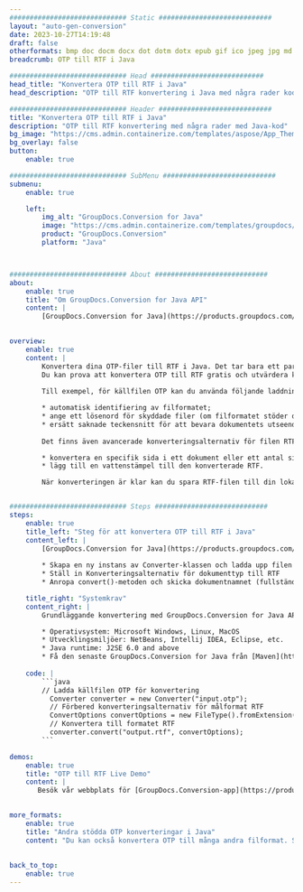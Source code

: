 ```yaml
---
############################# Static ############################
layout: "auto-gen-conversion"
date: 2023-10-27T14:19:48
draft: false
otherformats: bmp doc docm docx dot dotm dotx epub gif ico jpeg jpg md odt ott pdf png psd rtf tex tif tiff txt xps
breadcrumb: OTP till RTF i Java

############################# Head ############################
head_title: "Konvertera OTP till RTF i Java"
head_description: "OTP till RTF konvertering i Java med några rader kod. Konvertera över 160 filformat med hjälp av GroupDocs dokumentkonverterings-API för Java"

############################# Header ############################
title: "Konvertera OTP till RTF i Java"
description: "OTP till RTF konvertering med några rader med Java-kod"
bg_image: "https://cms.admin.containerize.com/templates/aspose/App_Themes/V3/images/bg/header1.png"
bg_overlay: false
button:
    enable: true

############################# SubMenu ############################
submenu:
    enable: true

    left:
        img_alt: "GroupDocs.Conversion for Java"
        image: "https://cms.admin.containerize.com/templates/groupdocs/images/product-logos/90x90-noborder/groupdocs-conversion-java.png"
        product: "GroupDocs.Conversion"
        platform: "Java"



############################# About ############################
about:
    enable: true
    title: "Om GroupDocs.Conversion for Java API"
    content: |
        [GroupDocs.Conversion for Java](https://products.groupdocs.com/conversion/java/) är ett avancerat filformatkonverterings-API för konvertering mellan populära bild- och dokumentformat som Microsoft Office, OpenDocument, PDF, HTML, e-post, CAD. och mycket mer med bara några rader kod. Det inbyggda API:t upptäcker automatiskt formaten för originaldokumenten och erbjuder många alternativ för att anpassa de konverterade dokumenten. Tillsammans med funktionen att extrahera information från ett dokument, stöder den också cachelagring av konverteringsresultaten till den lokala disken som standard. Men alla typer av cachelagring kan stödjas genom att implementera lämpliga gränssnitt - Amazon S3, Dropbox, Google Drive, Windows Azure, Reddis eller andra.
    

overview:
    enable: true
    content: |
        Konvertera dina OTP-filer till RTF i Java. Det tar bara ett par rader med Java-kod på valfri plattform, som Windows, Linux, macOS.
        Du kan prova att konvertera OTP till RTF gratis och utvärdera kvaliteten på konverteringsresultaten. Tillsammans med enkla filkonverteringsskript kan du prova mer sofistikerade alternativ för att ladda källfilen OTP och lagra RTF-utdata. 
        
        Till exempel, för källfilen OTP kan du använda följande laddningsalternativ:

        * automatisk identifiering av filformatet;
        * ange ett lösenord för skyddade filer (om filformatet stöder det);
        * ersätt saknade teckensnitt för att bevara dokumentets utseende.
        
        Det finns även avancerade konverteringsalternativ för filen RTF:

        * konvertera en specifik sida i ett dokument eller ett antal sidor;
        * lägg till en vattenstämpel till den konverterade RTF.

        När konverteringen är klar kan du spara RTF-filen till din lokala filsökväg eller till tredje parts lagring såsom FTP, Amazon S3, Google Drive, Dropbox etc. Observera - för att konvertera OTP till RTF behöver du inte installera någon ytterligare programvara, såsom MS Office, Open Office, Adobe Acrobat Reader etc.


############################# Steps ############################
steps:
    enable: true
    title_left: "Steg för att konvertera OTP till RTF i Java"
    content_left: |
        [GroupDocs.Conversion for Java](https://products.groupdocs.com/conversion/java/) låter utvecklare enkelt konvertera OTP fil till RTF med några rader kod.
        
        * Skapa en ny instans av Converter-klassen och ladda upp filen OTP med den fullständiga sökvägen
        * Ställ in Konverteringsalternativ för dokumenttyp till RTF
        * Anropa convert()-metoden och skicka dokumentnamnet (fullständig sökväg) och formatet (RTF) som en parameter

    title_right: "Systemkrav"
    content_right: |
        Grundläggande konvertering med GroupDocs.Conversion for Java API kan göras med bara några rader kod. Våra API:er stöds på alla större plattformar och operativsystem. Innan du kör koden nedan, se till att du har följande förutsättningar installerade på ditt system.

        * Operativsystem: Microsoft Windows, Linux, MacOS
        * Utvecklingsmiljöer: NetBeans, Intellij IDEA, Eclipse, etc.
        * Java runtime: J2SE 6.0 and above
        * Få den senaste GroupDocs.Conversion for Java från [Maven](https://repository.groupdocs.com/webapp/#/artifacts/browse/tree/General/repo/com/groupdocs/groupdocs-conversion)
         
    code: |
        ```java    
        // Ladda källfilen OTP för konvertering
          Converter converter = new Converter("input.otp");
          // Förbered konverteringsalternativ för målformat RTF
          ConvertOptions convertOptions = new FileType().fromExtension("rtf").getConvertOptions();
          // Konvertera till formatet RTF
          converter.convert("output.rtf", convertOptions);
        ```

demos:
    enable: true
    title: "OTP till RTF Live Demo"
    content: |
       Besök vår webbplats för [GroupDocs.Conversion-app](https://products.groupdocs.app/conversion/family) och försök konvertera OTP till RTF nu. Den kostnadsfria demon har följande fördelar
          

more_formats:
    enable: true
    title: "Andra stödda OTP konverteringar i Java"
    content: "Du kan också konvertera OTP till många andra filformat. Se listan nedan."
       
       
back_to_top:
    enable: true
---
```

